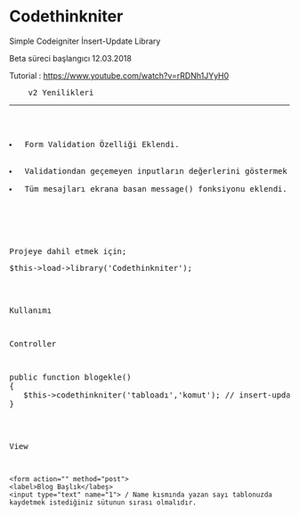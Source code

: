 # Codethinkniter
Simple Codeigniter İnsert-Update Library

Beta süreci başlangıcı 12.03.2018

Tutorial : https://www.youtube.com/watch?v=rRDNh1JYyH0



<pre>
	v2 Yenilikleri<hr>

	<li> Form Validation Özelliği Eklendi.</li>
	<li> Validationdan geçemeyen inputların değerlerini göstermek için validatemssage() fonksiyonu eklendi.
	<li> Tüm mesajları ekrana basan message() fonksiyonu eklendi. </li>





Projeye dahil etmek için;
<pre>$this->load->library('Codethinkniter'); </pre>


Kullanımı

Controller
<pre>
public function blogekle()
{
   $this->codethinkniter('tabloadı','komut'); // insert-update
}
</pre>


View
```
<form action="" method="post">
<label>Blog Başlık</labeş>
<input type="text" name="1"> / Name kısmında yazan sayı tablonuzda kaydetmek istediğiniz sütunun sırası olmalıdır.
```
 
